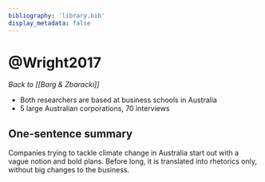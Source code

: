 ```yaml
---
bibliography: 'library.bib'
display_metadata: false
---
```


# @Wright2017

_Back to [[Barg & Zbaracki]]_

* Both researchers are based at business schools in Australia
* 5 large Australian corporations, 70 interviews

## One-sentence summary

Companies trying to tackle climate change in Australia start out with a vague notion and bold plans. Before long, it is translated into rhetorics only, without big changes to the business.